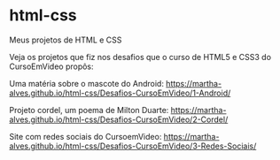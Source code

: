 # html-css
 Meus projetos de HTML e CSS

Veja os projetos que fiz nos desafios que o curso de HTML5 e CSS3 do CursoEmVideo propôs:

Uma matéria sobre o mascote do Android: https://martha-alves.github.io/html-css/Desafios-CursoEmVideo/1-Android/

Projeto cordel, um poema de Milton Duarte: https://martha-alves.github.io/html-css/Desafios-CursoEmVideo/2-Cordel/

Site com redes sociais do CursoemVideo: https://martha-alves.github.io/html-css/Desafios-CursoEmVideo/3-Redes-Sociais/

